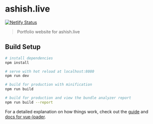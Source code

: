 # ashish.live
[![Netlify Status](https://api.netlify.com/api/v1/badges/cff6261a-1215-4fc6-9542-ce4296d34d9e/deploy-status)](https://app.netlify.com/sites/pateash/deploys)
> Portfolio website for ashish.live

## Build Setup

``` bash
# install dependencies
npm install

# serve with hot reload at localhost:8080
npm run dev

# build for production with minification
npm run build

# build for production and view the bundle analyzer report
npm run build --report
```

For a detailed explanation on how things work, check out the [guide](http://vuejs-templates.github.io/webpack/) and [docs for vue-loader](http://vuejs.github.io/vue-loader).
